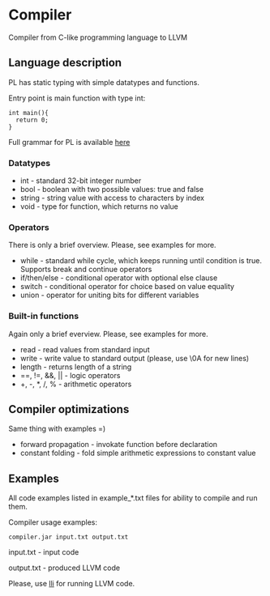 # Compiler
Compiler from C-like programming language to LLVM
## Language description
PL has static typing with simple datatypes and functions.

Entry point is main function with type int:
```
int main(){
  return 0;
}
```

Full grammar for PL is available [here](https://github.com/a-vasin/compiler/blob/master/src/main/java/ProgrammingLanguage.g4)
### Datatypes
* int - standard 32-bit integer number
* bool - boolean with two possible values: true and false
* string - string value with access to characters by index
* void - type for function, which returns no value

### Operators
There is only a brief overview. Please, see examples for more.
* while - standard while cycle, which keeps running until condition is true. Supports break and continue operators
* if/then/else - conditional operator with optional else clause
* switch - conditional operator for choice based on value equality
* union - operator for uniting bits for different variables

### Built-in functions
Again only a brief everview. Please, see examples for more.
* read - read values from standard input
* write - write value to standard output (please, use \0A for new lines)
* length - returns length of a string
* ==, !=, &&, || - logic operators
* +, -, *, /, \% - arithmetic operators

## Compiler optimizations
Same thing with examples =)
* forward propagation - invokate function before declaration
* constant folding - fold simple arithmetic expressions to constant value

## Examples
All code examples listed in example_*.txt files for ability to compile and run them.

Compiler usage examples:
```
compiler.jar input.txt output.txt
```

input.txt - input code

output.txt - produced LLVM code

Please, use [lli](https://releases.llvm.org/5.0.0/docs/CommandGuide/lli.html) for running LLVM code.
